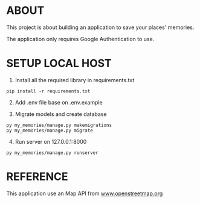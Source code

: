 # ABOUT

This project is about building an application to save your places' memories.

The application only requires Google Authentication to use.


# SETUP LOCAL HOST

1. Install all the required library in requirements.txt

```
pip install -r requirements.txt
```

2. Add .env file base on .env.example

3. Migrate models and create database

```
py my_memories/manage.py makemigrations
py my_memories/manage.py migrate
```

4. Run server on 127.0.0.1:8000

```
py my_memories/manage.py runserver
```

# REFERENCE

This application use an Map API from www.openstreetmap.org